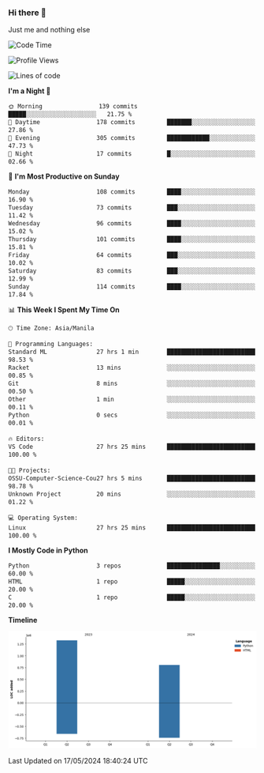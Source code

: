 ### Hi there 👋

Just me and nothing else


<!--START_SECTION:waka-->
![Code Time](http://img.shields.io/badge/Code%20Time-284%20hrs%2014%20mins-blue)

![Profile Views](http://img.shields.io/badge/Profile%20Views-2-blue)

![Lines of code](https://img.shields.io/badge/From%20Hello%20World%20I%27ve%20Written-2.1%20million%20lines%20of%20code-blue)

**I'm a Night 🦉** 

```text
🌞 Morning                139 commits         █████░░░░░░░░░░░░░░░░░░░░   21.75 % 
🌆 Daytime                178 commits         ███████░░░░░░░░░░░░░░░░░░   27.86 % 
🌃 Evening                305 commits         ████████████░░░░░░░░░░░░░   47.73 % 
🌙 Night                  17 commits          █░░░░░░░░░░░░░░░░░░░░░░░░   02.66 % 
```
📅 **I'm Most Productive on Sunday** 

```text
Monday                   108 commits         ████░░░░░░░░░░░░░░░░░░░░░   16.90 % 
Tuesday                  73 commits          ███░░░░░░░░░░░░░░░░░░░░░░   11.42 % 
Wednesday                96 commits          ████░░░░░░░░░░░░░░░░░░░░░   15.02 % 
Thursday                 101 commits         ████░░░░░░░░░░░░░░░░░░░░░   15.81 % 
Friday                   64 commits          ███░░░░░░░░░░░░░░░░░░░░░░   10.02 % 
Saturday                 83 commits          ███░░░░░░░░░░░░░░░░░░░░░░   12.99 % 
Sunday                   114 commits         ████░░░░░░░░░░░░░░░░░░░░░   17.84 % 
```


📊 **This Week I Spent My Time On** 

```text
🕑︎ Time Zone: Asia/Manila

💬 Programming Languages: 
Standard ML              27 hrs 1 min        █████████████████████████   98.53 % 
Racket                   13 mins             ░░░░░░░░░░░░░░░░░░░░░░░░░   00.85 % 
Git                      8 mins              ░░░░░░░░░░░░░░░░░░░░░░░░░   00.50 % 
Other                    1 min               ░░░░░░░░░░░░░░░░░░░░░░░░░   00.11 % 
Python                   0 secs              ░░░░░░░░░░░░░░░░░░░░░░░░░   00.01 % 

🔥 Editors: 
VS Code                  27 hrs 25 mins      █████████████████████████   100.00 % 

🐱‍💻 Projects: 
OSSU-Computer-Science-Cou27 hrs 5 mins       █████████████████████████   98.78 % 
Unknown Project          20 mins             ░░░░░░░░░░░░░░░░░░░░░░░░░   01.22 % 

💻 Operating System: 
Linux                    27 hrs 25 mins      █████████████████████████   100.00 % 
```

**I Mostly Code in Python** 

```text
Python                   3 repos             ███████████████░░░░░░░░░░   60.00 % 
HTML                     1 repo              █████░░░░░░░░░░░░░░░░░░░░   20.00 % 
C                        1 repo              █████░░░░░░░░░░░░░░░░░░░░   20.00 % 
```



**Timeline**

![Lines of Code chart](https://raw.githubusercontent.com/brutist/brutist/main/assets/bar_graph.png)


 Last Updated on 17/05/2024 18:40:24 UTC
<!--END_SECTION:waka-->
